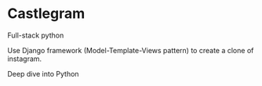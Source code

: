 # Castlegram
Full-stack python

Use Django framework (Model-Template-Views pattern) to create a clone of instagram. 

Deep dive into Python
